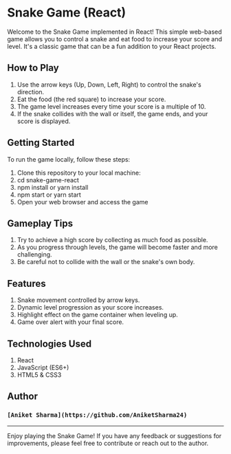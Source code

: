 # Snake Game (React)

Welcome to the Snake Game implemented in React! This simple web-based game allows you to control a snake and eat food to increase your score and level. It's a classic game that can be a fun addition to your React projects.

## How to Play

1. Use the arrow keys (Up, Down, Left, Right) to control the snake's direction.
2. Eat the food (the red square) to increase your score.
3. The game level increases every time your score is a multiple of 10.
4. If the snake collides with the wall or itself, the game ends, and your score is displayed.

## Getting Started

To run the game locally, follow these steps:

1. Clone this repository to your local machine:
2. cd snake-game-react
3. npm install or yarn install
4. npm start or yarn start
5. Open your web browser and access the game

## Gameplay Tips

1. Try to achieve a high score by collecting as much food as possible.
2. As you progress through levels, the game will become faster and more challenging.
3. Be careful not to collide with the wall or the snake's own body.

## Features

1. Snake movement controlled by arrow keys.
2. Dynamic level progression as your score increases.
3. Highlight effect on the game container when leveling up.
4. Game over alert with your final score.

## Technologies Used

1. React
2. JavaScript (ES6+)
3. HTML5 & CSS3

## Author

### `[Aniket Sharma](https://github.com/AniketSharma24)`

---------

Enjoy playing the Snake Game! If you have any feedback or suggestions for improvements, please feel free to contribute or reach out to the author.




